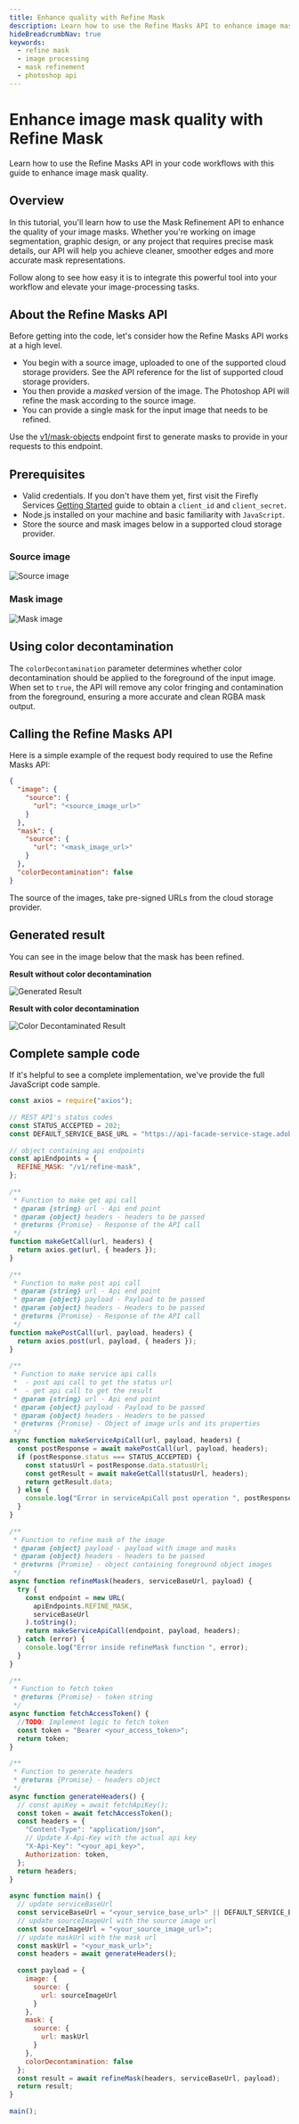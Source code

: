```yaml
---
title: Enhance quality with Refine Mask
description: Learn how to use the Refine Masks API to enhance image mask quality.
hideBreadcrumbNav: true
keywords:
  - refine mask
  - image processing
  - mask refinement
  - photoshop api
---
```


# Enhance image mask quality with Refine Mask

Learn how to use the Refine Masks API in your code workflows with this guide to enhance image mask quality.

## Overview

In this tutorial, you'll learn how to use the Mask Refinement API to enhance the quality of your image masks. Whether you're working on image segmentation, graphic design, or any project that requires precise mask details, our API will help you achieve cleaner, smoother edges and more accurate mask representations.

Follow along to see how easy it is to integrate this powerful tool into your workflow and elevate your image-processing tasks.

## About the Refine Masks API

Before getting into the code, let's consider how the Refine Masks API works at a high level.

- You begin with a source image, uploaded to one of the supported cloud storage providers. See the API reference for the list of supported cloud storage providers.
- You then provide a *masked* version of the image. The Photoshop API will refine the mask according to the source image.
- You can provide a single mask for the input image that needs to be refined.

<InlineAlert variant="help" slots="text" />

Use the [v1/mask-objects][2] endpoint first to generate masks to provide in your requests to this endpoint.

## Prerequisites

-  Valid credentials. If you don't have them yet, first visit the Firefly Services [Getting Started][1] guide to obtain a `client_id` and `client_secret`.
-  Node.js installed on your machine and basic familiarity with `JavaScript`.
-  Store the source and mask images below in a supported cloud storage provider.

### Source image

![Source image](source-image-refinement.jpg)

### Mask image

![Mask image](mask-image-refinement.png)

## Using color decontamination

The `colorDecontamination` parameter determines whether color decontamination should be applied to the foreground of the input image. When set to `true`, the API will remove any color fringing and contamination from the foreground, ensuring a more accurate and clean RGBA mask output.

## Calling the Refine Masks API

Here is a simple example of the request body required to use the Refine Masks API:

```json
{
  "image": {
    "source": {
      "url": "<source_image_url>"
    }
  },
  "mask": {
    "source": {
      "url": "<mask_image_url>"
    }
  },
  "colorDecontamination": false
}
```

The source of the images, take pre-signed URLs from the cloud storage provider.

## Generated result

You can see in the image below that the mask has been refined.

**Result without color decontamination**

![Generated Result](result-image-refinement.png)

**Result with color decontamination**

![Color Decontaminated Result](result-image1-color.png)

## Complete sample code

If it's helpful to see a complete implementation, we've provide the full JavaScript code sample.

<Accordion>

<AccordionItem header="Full code sample" isChevronIcon  position="right" iconColor="#1473E6">

```js
const axios = require("axios");
 
// REST API's status codes
const STATUS_ACCEPTED = 202;
const DEFAULT_SERVICE_BASE_URL = "https://api-facade-service-stage.adobe.io";
 
// object containing api endpoints
const apiEndpoints = {
  REFINE_MASK: "/v1/refine-mask",
};
 
/**
 * Function to make get api call
 * @param {string} url - Api end point
 * @param {object} headers - headers to be passed
 * @returns {Promise} - Response of the API call
 */
function makeGetCall(url, headers) {
  return axios.get(url, { headers });
}
 
/**
 * Function to make post api call
 * @param {string} url - Api end point
 * @param {object} payload - Payload to be passed
 * @param {object} headers - Headers to be passed
 * @returns {Promise} - Response of the API call
 */
function makePostCall(url, payload, headers) {
  return axios.post(url, payload, { headers });
}
 
/**
 * Function to make service api calls
 *  - post api call to get the status url
 *  - get api call to get the result
 * @param {string} url - Api end point
 * @param {object} payload - Payload to be passed
 * @param {object} headers - Headers to be passed
 * @returns {Promise} - Object of image urls and its properties
 */
async function makeServiceApiCall(url, payload, headers) {
  const postResponse = await makePostCall(url, payload, headers);
  if (postResponse.status === STATUS_ACCEPTED) {
    const statusUrl = postResponse.data.statusUrl;
    const getResult = await makeGetCall(statusUrl, headers);
    return getResult.data;
  } else {
    console.log("Error in serviceApiCall post operation ", postResponse);
  }
}
 
/**
 * Function to refine mask of the image
 * @param {object} payload - payload with image and masks
 * @param {object} headers - headers to be passed
 * @returns {Promise} - object containing foreground object images
 */
async function refineMask(headers, serviceBaseUrl, payload) {
  try {
    const endpoint = new URL(
      apiEndpoints.REFINE_MASK,
      serviceBaseUrl
    ).toString();
    return makeServiceApiCall(endpoint, payload, headers);
  } catch (error) {
    console.log("Error inside refineMask function ", error);
  }
}
 
/**
 * Function to fetch token
 * @returns {Promise} - token string
 */
async function fetchAccessToken() {
  //TODO: Implement logic to fetch token
  const token = "Bearer <your_access_token>";
  return token;
}
 
/**
 * Function to generate headers
 * @returns {Promise} - headers object
 */
async function generateHeaders() {
  // const apiKey = await fetchApiKey();
  const token = await fetchAccessToken();
  const headers = {
    "Content-Type": "application/json",
    // Update X-Api-Key with the actual api key
    "X-Api-Key": "<your_api_key>",
    Authorization: token,
  };
  return headers;
}
 
async function main() {
  // update serviceBaseUrl
  const serviceBaseUrl = "<your_service_base_url>" || DEFAULT_SERVICE_BASE_URL;
  // update sourceImageUrl with the source image url
  const sourceImageUrl = "<your_source_image_url>";
  // update maskUrl with the mask url
  const maskUrl = "<your_mask_url>";
  const headers = await generateHeaders();
 
  const payload = {
    image: {
      source: {
        url: sourceImageUrl
      }
    },
    mask: {
      source: {
        url: maskUrl
      }
    },
    colorDecontamination: false
  };
  const result = await refineMask(headers, serviceBaseUrl, payload);
  return result;
}
 
main();
```

</AccordionItem>

</Accordion>

<!-- Links -->
[1]: ../index.md
[2]: ../../api/
